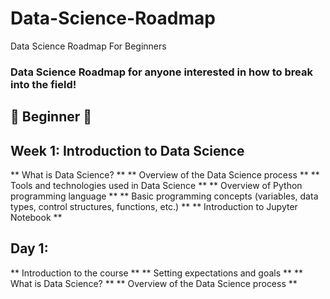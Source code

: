# Data-Science-Roadmap
Data Science Roadmap For Beginners 
### Data Science Roadmap for anyone interested in how to break into the field!

## :beginner: Beginner :beginner:

## Week 1: Introduction to Data Science
** What is Data Science? **
** Overview of the Data Science process **
** Tools and technologies used in Data Science **
** Overview of Python programming language **
** Basic programming concepts (variables, data types, control structures, functions, etc.) **
** Introduction to Jupyter Notebook **

## Day 1:

** Introduction to the course **
** Setting expectations and goals **
** What is Data Science? **
** Overview of the Data Science process **
